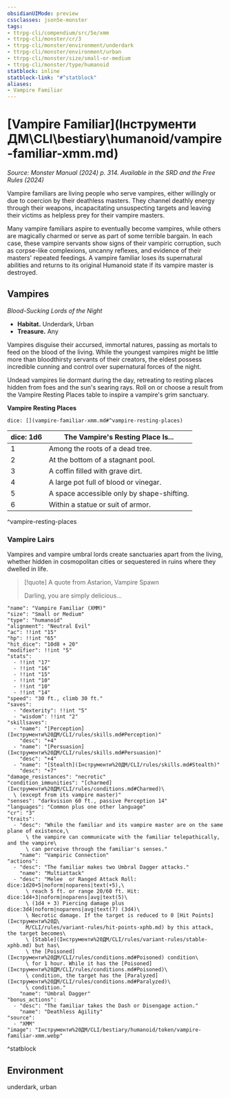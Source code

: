 ```yaml
---
obsidianUIMode: preview
cssclasses: json5e-monster
tags:
- ttrpg-cli/compendium/src/5e/xmm
- ttrpg-cli/monster/cr/3
- ttrpg-cli/monster/environment/underdark
- ttrpg-cli/monster/environment/urban
- ttrpg-cli/monster/size/small-or-medium
- ttrpg-cli/monster/type/humanoid
statblock: inline
statblock-link: "#^statblock"
aliases:
- Vampire Familiar
---
```

# [Vampire Familiar](Інструменти ДМ\CLI\bestiary\humanoid/vampire-familiar-xmm.md)
*Source: Monster Manual (2024) p. 314. Available in the <span title='Systems Reference Document (5.2)'>SRD</span> and the Free Rules (2024)*  

Vampire familiars are living people who serve vampires, either willingly or due to coercion by their deathless masters. They channel deathly energy through their weapons, incapacitating unsuspecting targets and leaving their victims as helpless prey for their vampire masters.

Many vampire familiars aspire to eventually become vampires, while others are magically charmed or serve as part of some terrible bargain. In each case, these vampire servants show signs of their vampiric corruption, such as corpse-like complexions, uncanny reflexes, and evidence of their masters' repeated feedings. A vampire familiar loses its supernatural abilities and returns to its original Humanoid state if its vampire master is destroyed.

## Vampires

*Blood-Sucking Lords of the Night*

- **Habitat.** Underdark, Urban  
- **Treasure.** Any  

Vampires disguise their accursed, immortal natures, passing as mortals to feed on the blood of the living. While the youngest vampires might be little more than bloodthirsty servants of their creators, the eldest possess incredible cunning and control over supernatural forces of the night.

Undead vampires lie dormant during the day, retreating to resting places hidden from foes and the sun's searing rays. Roll on or choose a result from the Vampire Resting Places table to inspire a vampire's grim sanctuary.

**Vampire Resting Places**

`dice: [](vampire-familiar-xmm.md#^vampire-resting-places)`

| dice: 1d6 | The Vampire's Resting Place Is... |
|-----------|-----------------------------------|
| 1 | Among the roots of a dead tree. |
| 2 | At the bottom of a stagnant pool. |
| 3 | A coffin filled with grave dirt. |
| 4 | A large pot full of blood or vinegar. |
| 5 | A space accessible only by shape-shifting. |
| 6 | Within a statue or suit of armor. |
^vampire-resting-places

### Vampire Lairs

Vampires and vampire umbral lords create sanctuaries apart from the living, whether hidden in cosmopolitan cities or sequestered in ruins where they dwelled in life.

> [!quote] A quote from Astarion, Vampire Spawn  
> 
> Darling, you are simply delicious...


```statblock
"name": "Vampire Familiar (XMM)"
"size": "Small or Medium"
"type": "humanoid"
"alignment": "Neutral Evil"
"ac": !!int "15"
"hp": !!int "65"
"hit_dice": "10d8 + 20"
"modifier": !!int "5"
"stats":
  - !!int "17"
  - !!int "16"
  - !!int "15"
  - !!int "10"
  - !!int "10"
  - !!int "14"
"speed": "30 ft., climb 30 ft."
"saves":
  - "dexterity": !!int "5"
  - "wisdom": !!int "2"
"skillsaves":
  - "name": "[Perception](Інструменти%20ДМ/CLI/rules/skills.md#Perception)"
    "desc": "+4"
  - "name": "[Persuasion](Інструменти%20ДМ/CLI/rules/skills.md#Persuasion)"
    "desc": "+4"
  - "name": "[Stealth](Інструменти%20ДМ/CLI/rules/skills.md#Stealth)"
    "desc": "+7"
"damage_resistances": "necrotic"
"condition_immunities": "[charmed](Інструменти%20ДМ/CLI/rules/conditions.md#Charmed)\
  \ (except from its vampire master)"
"senses": "darkvision 60 ft., passive Perception 14"
"languages": "Common plus one other language"
"cr": "3"
"traits":
  - "desc": "While the familiar and its vampire master are on the same plane of existence,\
      \ the vampire can communicate with the familiar telepathically, and the vampire\
      \ can perceive through the familiar's senses."
    "name": "Vampiric Connection"
"actions":
  - "desc": "The familiar makes two Umbral Dagger attacks."
    "name": "Multiattack"
  - "desc": "Melee  or Ranged Attack Roll: dice:1d20+5|noform|noparens|text(+5),\
      \ reach 5 ft. or range 20/60 ft. Hit: dice:1d4+3|noform|noparens|avg|text(5)\
      \ (1d4 + 3) Piercing damage plus dice:3d4|noform|noparens|avg|text(7) (3d4)\
      \ Necrotic damage. If the target is reduced to 0 [Hit Points](Інструменти%20Д\
      М/CLI/rules/variant-rules/hit-points-xphb.md) by this attack, the target becomes\
      \ [Stable](Інструменти%20ДМ/CLI/rules/variant-rules/stable-xphb.md) but has\
      \ the [Poisoned](Інструменти%20ДМ/CLI/rules/conditions.md#Poisoned) condition\
      \ for 1 hour. While it has the [Poisoned](Інструменти%20ДМ/CLI/rules/conditions.md#Poisoned)\
      \ condition, the target has the [Paralyzed](Інструменти%20ДМ/CLI/rules/conditions.md#Paralyzed)\
      \ condition."
    "name": "Umbral Dagger"
"bonus_actions":
  - "desc": "The familiar takes the Dash or Disengage action."
    "name": "Deathless Agility"
"source":
  - "XMM"
"image": "Інструменти%20ДМ/CLI/bestiary/humanoid/token/vampire-familiar-xmm.webp"
```
^statblock

## Environment

underdark, urban